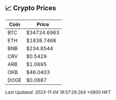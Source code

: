 ## 📈 Crypto Prices

| Coin | Price |
| ---- | ----- |
| BTC | $34724.6963 |
| ETH | $1838.7468 |
| BNB | $234.8544 |
| CRV | $0.5429 |
| ARB | $1.0695 |
| OKB | $46.0403 |
| DOGE | $0.0687 |

_Last Updated: 2023-11-04 19:57:29.264 +0800 HKT_